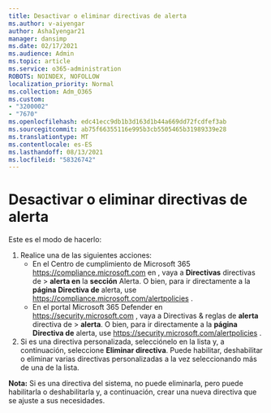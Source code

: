 ```yaml
---
title: Desactivar o eliminar directivas de alerta
ms.author: v-aiyengar
author: AshaIyengar21
manager: dansimp
ms.date: 02/17/2021
ms.audience: Admin
ms.topic: article
ms.service: o365-administration
ROBOTS: NOINDEX, NOFOLLOW
localization_priority: Normal
ms.collection: Adm_O365
ms.custom:
- "3200002"
- "7670"
ms.openlocfilehash: edc41ecc9db1b3d163d1b44a669dd72fcdfef3ab
ms.sourcegitcommit: ab75f66355116e995b3cb5505465b31989339e28
ms.translationtype: MT
ms.contentlocale: es-ES
ms.lasthandoff: 08/13/2021
ms.locfileid: "58326742"
---
```

# <a name="turn-off-or-delete-alert-policies"></a>Desactivar o eliminar directivas de alerta

Este es el modo de hacerlo:

1. Realice una de las siguientes acciones:
   - En el Centro de cumplimiento de Microsoft 365 <https://compliance.microsoft.com> en , vaya a **Directivas** directivas de \> **alerta en** la **sección** Alerta. O bien, para ir directamente a la **página Directiva de** alerta, use <https://compliance.microsoft.com/alertpolicies> .
   - En el portal Microsoft 365 Defender en <https://security.microsoft.com> , vaya a Directivas & reglas de **alerta** directiva de \> **alerta**. O bien, para ir directamente a la **página Directiva de** alerta, use <https://security.microsoft.com/alertpolicies> .
2. Si es una directiva personalizada, selecciónelo en la lista y, a continuación, seleccione **Eliminar directiva**. Puede habilitar, deshabilitar o eliminar varias directivas personalizadas a la vez seleccionando más de una de la lista.

**Nota:** Si es una directiva del sistema, no puede eliminarla, pero puede habilitarla o deshabilitarla y, a continuación, crear una nueva directiva que se ajuste a sus necesidades.
